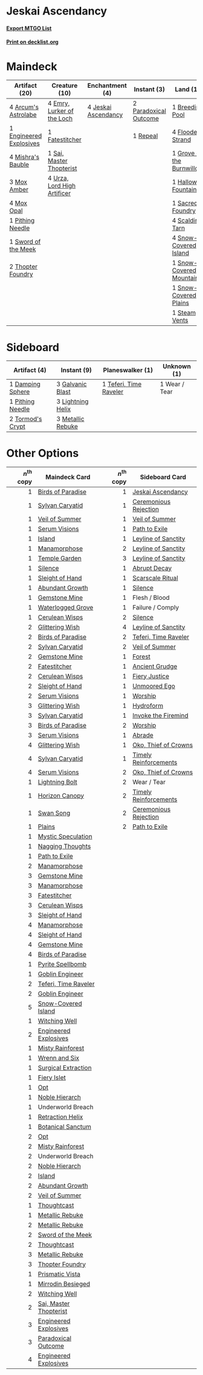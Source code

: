 # Jeskai Ascendancy

#### [Export MTGO List](../collection/Jeskai%20Ascendancy/Jeskai%20Ascendancy.txt)
#### [Print on decklist.org](http://decklist.org/?deckmain=4%09Arcum's%20Astrolabe%0A1%09Breeding%20Pool%0A4%09Emry,%20Lurker%20of%20the%20Loch%0A1%09Engineered%20Explosives%0A1%09Fatestitcher%0A4%09Flooded%20Strand%0A1%09Glittering%20Wish%0A1%09Grove%20of%20the%20Burnwillows%0A1%09Hallowed%20Fountain%0A4%09Jeskai%20Ascendancy%0A4%09Mishra's%20Bauble%0A3%09Mox%20Amber%0A4%09Mox%20Opal%0A2%09Paradoxical%20Outcome%0A1%09Pithing%20Needle%0A1%09Repeal%0A1%09Sacred%20Foundry%0A2%09Saheeli,%20Sublime%20Artificer%0A1%09Sai,%20Master%20Thopterist%0A4%09Scalding%20Tarn%0A4%09Snow-Covered%20Island%0A1%09Snow-Covered%20Mountain%0A1%09Snow-Covered%20Plains%0A1%09Steam%20Vents%0A1%09Sword%20of%20the%20Meek%0A1%09Teferi,%20Time%20Raveler%0A2%09Thopter%20Foundry%0A4%09Urza,%20Lord%20High%20Artificer&deckside=1%09Damping%20Sphere%0A3%09Galvanic%20Blast%0A3%09Lightning%20Helix%0A3%09Metallic%20Rebuke%0A1%09Pithing%20Needle%0A1%09Teferi,%20Time%20Raveler%0A2%09Tormod's%20Crypt%0A1%09Wear%20/%20Tear)
# Maindeck

|                                          Artifact (20)                                          |                                            Creature (10)                                             |                                       Enchantment (4)                                        |                                          Instant (3)                                           |                                              Land (19)                                              |                                           Planeswalker (3)                                            |                                        Sorcery (1)                                         |
|-------------------------------------------------------------------------------------------------|------------------------------------------------------------------------------------------------------|----------------------------------------------------------------------------------------------|------------------------------------------------------------------------------------------------|-----------------------------------------------------------------------------------------------------|-------------------------------------------------------------------------------------------------------|--------------------------------------------------------------------------------------------|
|4 [Arcum's Astrolabe](http://gatherer.wizards.com/Pages/Card/Details.aspx?multiverseid=464169)   |4 [Emry, Lurker of the Loch](http://gatherer.wizards.com/Pages/Card/Details.aspx?multiverseid=473005) |4 [Jeskai Ascendancy](http://gatherer.wizards.com/Pages/Card/Details.aspx?multiverseid=386571)|2 [Paradoxical Outcome](http://gatherer.wizards.com/Pages/Card/Details.aspx?multiverseid=417633)|1 [Breeding Pool](http://gatherer.wizards.com/Pages/Card/Details.aspx?multiverseid=97088)            |2 [Saheeli, Sublime Artificer](http://gatherer.wizards.com/Pages/Card/Details.aspx?multiverseid=461161)|1 [Glittering Wish](http://gatherer.wizards.com/Pages/Card/Details.aspx?multiverseid=136157)|
|1 [Engineered Explosives](http://gatherer.wizards.com/Pages/Card/Details.aspx?multiverseid=50139)|1 [Fatestitcher](http://gatherer.wizards.com/Pages/Card/Details.aspx?multiverseid=176456)             |                                                                                              |1 [Repeal](http://gatherer.wizards.com/Pages/Card/Details.aspx?multiverseid=405357)             |4 [Flooded Strand](http://gatherer.wizards.com/Pages/Card/Details.aspx?multiverseid=405098)          |1 [Teferi, Time Raveler](http://gatherer.wizards.com/Pages/Card/Details.aspx?multiverseid=461148)      |                                                                                            |
|4 [Mishra's Bauble](http://gatherer.wizards.com/Pages/Card/Details.aspx?multiverseid=122122)     |1 [Sai, Master Thopterist](http://gatherer.wizards.com/Pages/Card/Details.aspx?multiverseid=447205)   |                                                                                              |                                                                                                |1 [Grove of the Burnwillows](http://gatherer.wizards.com/Pages/Card/Details.aspx?multiverseid=130595)|                                                                                                       |                                                                                            |
|3 [Mox Amber](http://gatherer.wizards.com/Pages/Card/Details.aspx?multiverseid=443112)           |4 [Urza, Lord High Artificer](http://gatherer.wizards.com/Pages/Card/Details.aspx?multiverseid=464024)|                                                                                              |                                                                                                |1 [Hallowed Fountain](http://gatherer.wizards.com/Pages/Card/Details.aspx?multiverseid=97071)        |                                                                                                       |                                                                                            |
|4 [Mox Opal](http://gatherer.wizards.com/Pages/Card/Details.aspx?multiverseid=397719)            |                                                                                                      |                                                                                              |                                                                                                |1 [Sacred Foundry](http://gatherer.wizards.com/Pages/Card/Details.aspx?multiverseid=405106)          |                                                                                                       |                                                                                            |
|1 [Pithing Needle](http://gatherer.wizards.com/Pages/Card/Details.aspx?multiverseid=129526)      |                                                                                                      |                                                                                              |                                                                                                |4 [Scalding Tarn](http://gatherer.wizards.com/Pages/Card/Details.aspx?multiverseid=405107)           |                                                                                                       |                                                                                            |
|1 [Sword of the Meek](http://gatherer.wizards.com/Pages/Card/Details.aspx?multiverseid=126215)   |                                                                                                      |                                                                                              |                                                                                                |4 [Snow-Covered Island](http://gatherer.wizards.com/Pages/Card/Details.aspx?multiverseid=121130)     |                                                                                                       |                                                                                            |
|2 [Thopter Foundry](http://gatherer.wizards.com/Pages/Card/Details.aspx?multiverseid=183017)     |                                                                                                      |                                                                                              |                                                                                                |1 [Snow-Covered Mountain](http://gatherer.wizards.com/Pages/Card/Details.aspx?multiverseid=121233)   |                                                                                                       |                                                                                            |
|                                                                                                 |                                                                                                      |                                                                                              |                                                                                                |1 [Snow-Covered Plains](http://gatherer.wizards.com/Pages/Card/Details.aspx?multiverseid=121267)     |                                                                                                       |                                                                                            |
|                                                                                                 |                                                                                                      |                                                                                              |                                                                                                |1 [Steam Vents](http://gatherer.wizards.com/Pages/Card/Details.aspx?multiverseid=405109)             |                                                                                                       |                                                                                            |


# Sideboard

|                                       Artifact (4)                                        |                                        Instant (9)                                         |                                        Planeswalker (1)                                         | Unknown (1) |
|-------------------------------------------------------------------------------------------|--------------------------------------------------------------------------------------------|-------------------------------------------------------------------------------------------------|-------------|
|1 [Damping Sphere](http://gatherer.wizards.com/Pages/Card/Details.aspx?multiverseid=443101)|3 [Galvanic Blast](http://gatherer.wizards.com/Pages/Card/Details.aspx?multiverseid=442781) |1 [Teferi, Time Raveler](http://gatherer.wizards.com/Pages/Card/Details.aspx?multiverseid=461148)|1 Wear / Tear|
|1 [Pithing Needle](http://gatherer.wizards.com/Pages/Card/Details.aspx?multiverseid=129526)|3 [Lightning Helix](http://gatherer.wizards.com/Pages/Card/Details.aspx?multiverseid=249386)|                                                                                                 |             |
|2 [Tormod's Crypt](http://gatherer.wizards.com/Pages/Card/Details.aspx?multiverseid=389723)|3 [Metallic Rebuke](http://gatherer.wizards.com/Pages/Card/Details.aspx?multiverseid=423706)|                                                                                                 |             |


# Other Options

|*n*<sup>th</sup> copy|                                          Maindeck Card                                          |*n*<sup>th</sup> copy|                                         Sideboard Card                                         |
|--------------------:|-------------------------------------------------------------------------------------------------|--------------------:|------------------------------------------------------------------------------------------------|
|                    1|[Birds of Paradise](http://gatherer.wizards.com/Pages/Card/Details.aspx?multiverseid=129906)     |                    1|[Jeskai Ascendancy](http://gatherer.wizards.com/Pages/Card/Details.aspx?multiverseid=386571)    |
|                    1|[Sylvan Caryatid](http://gatherer.wizards.com/Pages/Card/Details.aspx?multiverseid=373624)       |                    1|[Ceremonious Rejection](http://gatherer.wizards.com/Pages/Card/Details.aspx?multiverseid=417613)|
|                    1|[Veil of Summer](http://gatherer.wizards.com/Pages/Card/Details.aspx?multiverseid=466952)        |                    1|[Veil of Summer](http://gatherer.wizards.com/Pages/Card/Details.aspx?multiverseid=466952)       |
|                    1|[Serum Visions](http://gatherer.wizards.com/Pages/Card/Details.aspx?multiverseid=50145)          |                    1|[Path to Exile](http://gatherer.wizards.com/Pages/Card/Details.aspx?multiverseid=220511)        |
|                    1|[Island](http://gatherer.wizards.com/Pages/Card/Details.aspx?multiverseid=439857)                |                    1|[Leyline of Sanctity](http://gatherer.wizards.com/Pages/Card/Details.aspx?multiverseid=204993)  |
|                    1|[Manamorphose](http://gatherer.wizards.com/Pages/Card/Details.aspx?multiverseid=370568)          |                    2|[Leyline of Sanctity](http://gatherer.wizards.com/Pages/Card/Details.aspx?multiverseid=204993)  |
|                    1|[Temple Garden](http://gatherer.wizards.com/Pages/Card/Details.aspx?multiverseid=405112)         |                    3|[Leyline of Sanctity](http://gatherer.wizards.com/Pages/Card/Details.aspx?multiverseid=204993)  |
|                    1|[Silence](http://gatherer.wizards.com/Pages/Card/Details.aspx?multiverseid=191083)               |                    1|[Abrupt Decay](http://gatherer.wizards.com/Pages/Card/Details.aspx?multiverseid=456061)         |
|                    1|[Sleight of Hand](http://gatherer.wizards.com/Pages/Card/Details.aspx?multiverseid=25557)        |                    1|[Scarscale Ritual](http://gatherer.wizards.com/Pages/Card/Details.aspx?multiverseid=154396)     |
|                    1|[Abundant Growth](http://gatherer.wizards.com/Pages/Card/Details.aspx?multiverseid=240017)       |                    1|[Silence](http://gatherer.wizards.com/Pages/Card/Details.aspx?multiverseid=191083)              |
|                    1|[Gemstone Mine](http://gatherer.wizards.com/Pages/Card/Details.aspx?multiverseid=109761)         |                    1|Flesh / Blood                                                                                   |
|                    1|[Waterlogged Grove](http://gatherer.wizards.com/Pages/Card/Details.aspx?multiverseid=464198)     |                    1|Failure / Comply                                                                                |
|                    1|[Cerulean Wisps](http://gatherer.wizards.com/Pages/Card/Details.aspx?multiverseid=158683)        |                    2|[Silence](http://gatherer.wizards.com/Pages/Card/Details.aspx?multiverseid=191083)              |
|                    2|[Glittering Wish](http://gatherer.wizards.com/Pages/Card/Details.aspx?multiverseid=136157)       |                    4|[Leyline of Sanctity](http://gatherer.wizards.com/Pages/Card/Details.aspx?multiverseid=204993)  |
|                    2|[Birds of Paradise](http://gatherer.wizards.com/Pages/Card/Details.aspx?multiverseid=129906)     |                    2|[Teferi, Time Raveler](http://gatherer.wizards.com/Pages/Card/Details.aspx?multiverseid=461148) |
|                    2|[Sylvan Caryatid](http://gatherer.wizards.com/Pages/Card/Details.aspx?multiverseid=373624)       |                    2|[Veil of Summer](http://gatherer.wizards.com/Pages/Card/Details.aspx?multiverseid=466952)       |
|                    2|[Gemstone Mine](http://gatherer.wizards.com/Pages/Card/Details.aspx?multiverseid=109761)         |                    1|[Forest](http://gatherer.wizards.com/Pages/Card/Details.aspx?multiverseid=439860)               |
|                    2|[Fatestitcher](http://gatherer.wizards.com/Pages/Card/Details.aspx?multiverseid=176456)          |                    1|[Ancient Grudge](http://gatherer.wizards.com/Pages/Card/Details.aspx?multiverseid=235600)       |
|                    2|[Cerulean Wisps](http://gatherer.wizards.com/Pages/Card/Details.aspx?multiverseid=158683)        |                    1|[Fiery Justice](http://gatherer.wizards.com/Pages/Card/Details.aspx?multiverseid=376332)        |
|                    2|[Sleight of Hand](http://gatherer.wizards.com/Pages/Card/Details.aspx?multiverseid=25557)        |                    1|[Unmoored Ego](http://gatherer.wizards.com/Pages/Card/Details.aspx?multiverseid=452962)         |
|                    2|[Serum Visions](http://gatherer.wizards.com/Pages/Card/Details.aspx?multiverseid=50145)          |                    1|[Worship](http://gatherer.wizards.com/Pages/Card/Details.aspx?multiverseid=25553)               |
|                    3|[Glittering Wish](http://gatherer.wizards.com/Pages/Card/Details.aspx?multiverseid=136157)       |                    1|[Hydroform](http://gatherer.wizards.com/Pages/Card/Details.aspx?multiverseid=366423)            |
|                    3|[Sylvan Caryatid](http://gatherer.wizards.com/Pages/Card/Details.aspx?multiverseid=373624)       |                    1|[Invoke the Firemind](http://gatherer.wizards.com/Pages/Card/Details.aspx?multiverseid=292732)  |
|                    3|[Birds of Paradise](http://gatherer.wizards.com/Pages/Card/Details.aspx?multiverseid=129906)     |                    2|[Worship](http://gatherer.wizards.com/Pages/Card/Details.aspx?multiverseid=25553)               |
|                    3|[Serum Visions](http://gatherer.wizards.com/Pages/Card/Details.aspx?multiverseid=50145)          |                    1|[Abrade](http://gatherer.wizards.com/Pages/Card/Details.aspx?multiverseid=430772)               |
|                    4|[Glittering Wish](http://gatherer.wizards.com/Pages/Card/Details.aspx?multiverseid=136157)       |                    1|[Oko, Thief of Crowns](http://gatherer.wizards.com/Pages/Card/Details.aspx?multiverseid=473159) |
|                    4|[Sylvan Caryatid](http://gatherer.wizards.com/Pages/Card/Details.aspx?multiverseid=373624)       |                    1|[Timely Reinforcements](http://gatherer.wizards.com/Pages/Card/Details.aspx?multiverseid=220074)|
|                    4|[Serum Visions](http://gatherer.wizards.com/Pages/Card/Details.aspx?multiverseid=50145)          |                    2|[Oko, Thief of Crowns](http://gatherer.wizards.com/Pages/Card/Details.aspx?multiverseid=473159) |
|                    1|[Lightning Bolt](http://gatherer.wizards.com/Pages/Card/Details.aspx?multiverseid=806)           |                    2|Wear / Tear                                                                                     |
|                    1|[Horizon Canopy](http://gatherer.wizards.com/Pages/Card/Details.aspx?multiverseid=409571)        |                    2|[Timely Reinforcements](http://gatherer.wizards.com/Pages/Card/Details.aspx?multiverseid=220074)|
|                    1|[Swan Song](http://gatherer.wizards.com/Pages/Card/Details.aspx?multiverseid=420715)             |                    2|[Ceremonious Rejection](http://gatherer.wizards.com/Pages/Card/Details.aspx?multiverseid=417613)|
|                    1|[Plains](http://gatherer.wizards.com/Pages/Card/Details.aspx?multiverseid=439856)                |                    2|[Path to Exile](http://gatherer.wizards.com/Pages/Card/Details.aspx?multiverseid=220511)        |
|                    1|[Mystic Speculation](http://gatherer.wizards.com/Pages/Card/Details.aspx?multiverseid=126156)    |                     |                                                                                                |
|                    1|[Nagging Thoughts](http://gatherer.wizards.com/Pages/Card/Details.aspx?multiverseid=409817)      |                     |                                                                                                |
|                    1|[Path to Exile](http://gatherer.wizards.com/Pages/Card/Details.aspx?multiverseid=220511)         |                     |                                                                                                |
|                    2|[Manamorphose](http://gatherer.wizards.com/Pages/Card/Details.aspx?multiverseid=370568)          |                     |                                                                                                |
|                    3|[Gemstone Mine](http://gatherer.wizards.com/Pages/Card/Details.aspx?multiverseid=109761)         |                     |                                                                                                |
|                    3|[Manamorphose](http://gatherer.wizards.com/Pages/Card/Details.aspx?multiverseid=370568)          |                     |                                                                                                |
|                    3|[Fatestitcher](http://gatherer.wizards.com/Pages/Card/Details.aspx?multiverseid=176456)          |                     |                                                                                                |
|                    3|[Cerulean Wisps](http://gatherer.wizards.com/Pages/Card/Details.aspx?multiverseid=158683)        |                     |                                                                                                |
|                    3|[Sleight of Hand](http://gatherer.wizards.com/Pages/Card/Details.aspx?multiverseid=25557)        |                     |                                                                                                |
|                    4|[Manamorphose](http://gatherer.wizards.com/Pages/Card/Details.aspx?multiverseid=370568)          |                     |                                                                                                |
|                    4|[Sleight of Hand](http://gatherer.wizards.com/Pages/Card/Details.aspx?multiverseid=25557)        |                     |                                                                                                |
|                    4|[Gemstone Mine](http://gatherer.wizards.com/Pages/Card/Details.aspx?multiverseid=109761)         |                     |                                                                                                |
|                    4|[Birds of Paradise](http://gatherer.wizards.com/Pages/Card/Details.aspx?multiverseid=129906)     |                     |                                                                                                |
|                    1|[Pyrite Spellbomb](http://gatherer.wizards.com/Pages/Card/Details.aspx?multiverseid=442796)      |                     |                                                                                                |
|                    1|[Goblin Engineer](http://gatherer.wizards.com/Pages/Card/Details.aspx?multiverseid=464077)       |                     |                                                                                                |
|                    2|[Teferi, Time Raveler](http://gatherer.wizards.com/Pages/Card/Details.aspx?multiverseid=461148)  |                     |                                                                                                |
|                    2|[Goblin Engineer](http://gatherer.wizards.com/Pages/Card/Details.aspx?multiverseid=464077)       |                     |                                                                                                |
|                    5|[Snow-Covered Island](http://gatherer.wizards.com/Pages/Card/Details.aspx?multiverseid=121130)   |                     |                                                                                                |
|                    1|[Witching Well](http://gatherer.wizards.com/Pages/Card/Details.aspx?multiverseid=473036)         |                     |                                                                                                |
|                    2|[Engineered Explosives](http://gatherer.wizards.com/Pages/Card/Details.aspx?multiverseid=50139)  |                     |                                                                                                |
|                    1|[Misty Rainforest](http://gatherer.wizards.com/Pages/Card/Details.aspx?multiverseid=405102)      |                     |                                                                                                |
|                    1|[Wrenn and Six](http://gatherer.wizards.com/Pages/Card/Details.aspx?multiverseid=464166)         |                     |                                                                                                |
|                    1|[Surgical Extraction](http://gatherer.wizards.com/Pages/Card/Details.aspx?multiverseid=397706)   |                     |                                                                                                |
|                    1|[Fiery Islet](http://gatherer.wizards.com/Pages/Card/Details.aspx?multiverseid=464187)           |                     |                                                                                                |
|                    1|[Opt](http://gatherer.wizards.com/Pages/Card/Details.aspx?multiverseid=442948)                   |                     |                                                                                                |
|                    1|[Noble Hierarch](http://gatherer.wizards.com/Pages/Card/Details.aspx?multiverseid=179434)        |                     |                                                                                                |
|                    1|Underworld Breach                                                                                |                     |                                                                                                |
|                    1|[Retraction Helix](http://gatherer.wizards.com/Pages/Card/Details.aspx?multiverseid=442060)      |                     |                                                                                                |
|                    1|[Botanical Sanctum](http://gatherer.wizards.com/Pages/Card/Details.aspx?multiverseid=417817)     |                     |                                                                                                |
|                    2|[Opt](http://gatherer.wizards.com/Pages/Card/Details.aspx?multiverseid=442948)                   |                     |                                                                                                |
|                    2|[Misty Rainforest](http://gatherer.wizards.com/Pages/Card/Details.aspx?multiverseid=405102)      |                     |                                                                                                |
|                    2|Underworld Breach                                                                                |                     |                                                                                                |
|                    2|[Noble Hierarch](http://gatherer.wizards.com/Pages/Card/Details.aspx?multiverseid=179434)        |                     |                                                                                                |
|                    2|[Island](http://gatherer.wizards.com/Pages/Card/Details.aspx?multiverseid=439857)                |                     |                                                                                                |
|                    2|[Abundant Growth](http://gatherer.wizards.com/Pages/Card/Details.aspx?multiverseid=240017)       |                     |                                                                                                |
|                    2|[Veil of Summer](http://gatherer.wizards.com/Pages/Card/Details.aspx?multiverseid=466952)        |                     |                                                                                                |
|                    1|[Thoughtcast](http://gatherer.wizards.com/Pages/Card/Details.aspx?multiverseid=222732)           |                     |                                                                                                |
|                    1|[Metallic Rebuke](http://gatherer.wizards.com/Pages/Card/Details.aspx?multiverseid=423706)       |                     |                                                                                                |
|                    2|[Metallic Rebuke](http://gatherer.wizards.com/Pages/Card/Details.aspx?multiverseid=423706)       |                     |                                                                                                |
|                    2|[Sword of the Meek](http://gatherer.wizards.com/Pages/Card/Details.aspx?multiverseid=126215)     |                     |                                                                                                |
|                    2|[Thoughtcast](http://gatherer.wizards.com/Pages/Card/Details.aspx?multiverseid=222732)           |                     |                                                                                                |
|                    3|[Metallic Rebuke](http://gatherer.wizards.com/Pages/Card/Details.aspx?multiverseid=423706)       |                     |                                                                                                |
|                    3|[Thopter Foundry](http://gatherer.wizards.com/Pages/Card/Details.aspx?multiverseid=183017)       |                     |                                                                                                |
|                    1|[Prismatic Vista](http://gatherer.wizards.com/Pages/Card/Details.aspx?multiverseid=464193)       |                     |                                                                                                |
|                    1|[Mirrodin Besieged](http://gatherer.wizards.com/Pages/Card/Details.aspx?multiverseid=464006)     |                     |                                                                                                |
|                    2|[Witching Well](http://gatherer.wizards.com/Pages/Card/Details.aspx?multiverseid=473036)         |                     |                                                                                                |
|                    2|[Sai, Master Thopterist](http://gatherer.wizards.com/Pages/Card/Details.aspx?multiverseid=447205)|                     |                                                                                                |
|                    3|[Engineered Explosives](http://gatherer.wizards.com/Pages/Card/Details.aspx?multiverseid=50139)  |                     |                                                                                                |
|                    3|[Paradoxical Outcome](http://gatherer.wizards.com/Pages/Card/Details.aspx?multiverseid=417633)   |                     |                                                                                                |
|                    4|[Engineered Explosives](http://gatherer.wizards.com/Pages/Card/Details.aspx?multiverseid=50139)  |                     |                                                                                                |

